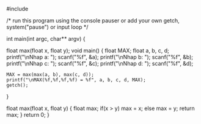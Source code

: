 #include <iostream>

/* run this program using the console pauser or add your own getch, system("pause") or input loop */

int main(int argc, char** argv) {


float max(float x, float y);
void main()
{
    float MAX;
    float a, b, c, d;
    printf("\nNhap a: ");
    scanf("%f", &a);
    printf("\nNhap b: ");
    scanf("%f", &b);
    printf("\nNhap c: ");
    scanf("%f", &c);
    printf("\nNhap d: ");
    scanf("%f", &d);
 
    MAX = max(max(a, b), max(c, d));
    printf("\nMAX(%f,%f,%f,%f) = %f", a, b, c, d, MAX);
    getch();
}
 
float max(float x, float y)
{
    float max;
    if(x > y)
        max = x;
    else
        max = y;
    return max;
}
return 0;
}
